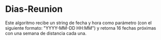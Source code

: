 # Dias-Reunion
Este algoritmo recibe un string de fecha y hora como parámetro (con el siguiente formato: "YYYY-MM-DD HH:MM") y retorna 16 fechas próximas con una semana de distancia cada una.
